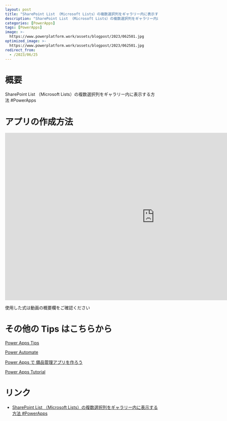 ```yaml
---
layout: post
title: "SharePoint List （Microsoft Lists）の複数選択列をギャラリー内に表示する方法 #PowerApps"
description: "SharePoint List （Microsoft Lists）の複数選択列をギャラリー内に表示する方法 #PowerAppsを動画で分かりやすく解説"
categories: [PowerApps]
tags: [PowerApps]
image: >-
  https://www.powerplatform.work/assets/blogpost/2023/062501.jpg
optimized_image: >-
  https://www.powerplatform.work/assets/blogpost/2023/062501.jpg
redirect_from:
  - /2023/06/25
---
```



#  概要

SharePoint List （Microsoft Lists）の複数選択列をギャラリー内に表示する方法 #PowerApps


# アプリの作成方法

<iframe width="983" height="553" src="https://www.youtube.com/embed/7nzqgaA_HOI" title="YouTube video player" frameborder="0" allow="accelerometer; autoplay; clipboard-write; encrypted-media; gyroscope; picture-in-picture" allowfullscreen></iframe>


使用した式は動画の概要欄をご確認ください


# その他の Tips はこちらから

[Power Apps Tips](https://www.youtube.com/watch?v=VrAQf3JQ7yM&list=PLVhFi1fb3DqakSLVMn22DDcySXh9jtzi- )


[Power Automate](https://www.youtube.com/watch?v=-YnJYT0ASEM&list=PLVhFi1fb3Dqbzic6GieqnLFgD3aTj-eHA)


[Power Apps で 備品管理アプリを作ろう](https://www.youtube.com/playlist?list=PLVhFi1fb3DqZM3HKb8Hea6XEL96990Fyn)


[Power Apps Tutorial](https://www.youtube.com/playlist?list=PLVhFi1fb3DqalxpL974VvAJvV4iWoSbe_)


# リンク


- [SharePoint List （Microsoft Lists）の複数選択列をギャラリー内に表示する方法 #PowerApps](https://www.youtube.com/watch?v=7nzqgaA_HOI)

